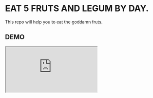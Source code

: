 # EAT 5 FRUTS AND LEGUM BY DAY.

This repo will help you to eat the goddamn fruts.

## DEMO

<iframe src="http://htmlpreview.github.io/?https://raw.githubusercontent.com/mickdec/FRUTSEATER/master/index.html">

### TODO

- Implements legums (or vegetables).

### WHY

- Because.